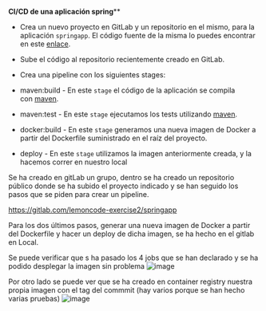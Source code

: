**CI/CD de una aplicación spring****

- Crea un nuevo proyecto en GitLab y un repositorio en el mismo, para la aplicación `springapp`. El código fuente de la misma lo puedes encontrar en este [enlace](https://campus.lemoncode.net/02-gitlab/springapp).

- Sube el código al repositorio recientemente creado en GitLab.

- Crea una pipeline con los siguientes stages:

- maven:build - En este `stage` el código de la aplicación se compila con [maven](https://maven.apache.org/).

- maven:test - En este `stage` ejecutamos los tests utilizando [maven](https://maven.apache.org/).

- docker:build - En este `stage` generamos una nueva imagen de Docker a partir del Dockerfile suministrado en el raíz del proyecto.

- deploy - En este `stage` utilizamos la imagen anteriormente creada, y la hacemos correr en nuestro local

Se ha creado en gitLab un grupo, dentro se ha creado un repositorio público donde se ha subido el proyecto indicado y se han seguido los pasos que se piden para crear un pipeline.

https://gitlab.com/lemoncode-exercise2/springapp

Para los dos últimos pasos, generar una nueva imagen de Docker a partir del Dockerfile y hacer un deploy de dicha imagen, se ha hecho en el gitlab en Local.


Se puede verificar que s ha pasado los 4 jobs que se han declarado y se ha podido desplegar la imagen sin problema 
![image](https://user-images.githubusercontent.com/22892039/193473624-9a39becd-def9-4e20-bfec-ead82aa0121f.png)


Por otro lado se puede ver que se ha creado en container registry nuestra propia imagen con el tag del commmit (hay varios porque se han hecho varias pruebas)
![image](https://user-images.githubusercontent.com/22892039/193473749-ee06b65f-16ad-4975-aff1-e28fb843a60a.png)

